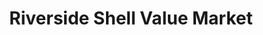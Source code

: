 ---
title: "Riverside Shell Value Market"
url: /benton-harbor/riverside-shell-value-market/
shop: convenience
---